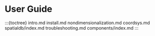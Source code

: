 # User Guide

:::{toctree}
intro.md
install.md
nondimensionalization.md
coordsys.md
spatialdb/index.md
troubleshooting.md
components/index.md
:::
